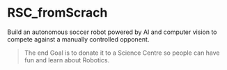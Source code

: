 # RSC_fromScrach
Build an autonomous soccer robot powered by AI and computer vision to compete against a manually controlled opponent.
> The end Goal is to donate it to a Science Centre so people can have fun and learn about Robotics.
